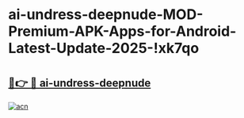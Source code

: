 # ai-undress-deepnude-MOD-Premium-APK-Apps-for-Android-Latest-Update-2025-!xk7qo

# <h2><a href="https://uvweyr.esa.edu.pl?title=ai-undress-deepnude&ref=xk7qo">🔗👉 🔴 ai-undress-deepnude</a></h2>

[![acn](https://github.com/user-attachments/assets/0f9c940e-d8b0-45ae-aac7-cd30a18b3e1c)](https://uvweyr.esa.edu.pl?title=ai-undress-deepnude&ref=xk7qo)

